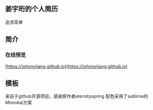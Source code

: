 ## 姜宇珩的个人简历
追求简单
## 简介
### 在线预览
[https://johnnyjiang.github.io](https://johnnyjiang.github.io)
## 模板
来自于github开源项目，感谢原作者eternityspring
配色采用了sublime的Monokai方案
